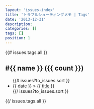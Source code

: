 ```yaml
---
layout: 'issues-index'
title: 'トラブルシューティングメモ | Tags'
date: '2013-12-31'
description:
categories: []
tags: []
position: 1
---
```


{{# issues.tags.all }}
## #{{ name }} ({{ count }})
<ul>
  {{# issues?to_issues.sort }}
    <li>{{ date }} &raquo; <a href="{{ url }}">{{ title }}</a></li>
  {{/ issues?to_issues.sort }}
</ul>
{{/ issues.tags.all }}

<br/>

